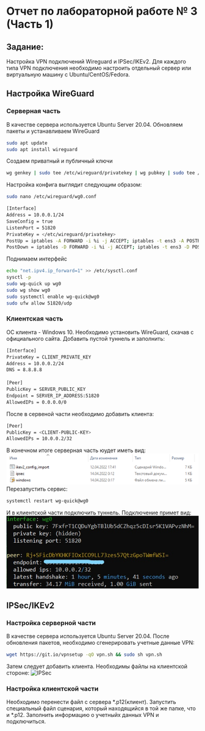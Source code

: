 # Отчет по лабораторной работе № 3 (Часть 1)
## Задание:
Настройка VPN подключений Wireguard и IPSec/IKEv2.
Для каждого типа VPN подключения необходимо настроить отдельный сервер или виртуальную 
машину с Ubuntu/CentOS/Fedora.
## Настройка WireGuard
### Серверная часть
В качестве сервера используется Ubuntu Server 20.04.
Обновляем пакеты и устанавливаем WireGuard
```sh
sudo apt update
sudo apt install wireguard
```
Создаем приватный и публичный ключи
```sh
wg genkey | sudo tee /etc/wireguard/privatekey | wg pubkey | sudo tee /etc/wireguard/publickey
```
Настройка конфига выглядит следующим образом:
```sh
sudo nano /etc/wireguard/wg0.conf
```
```sh
[Interface]
Address = 10.0.0.1/24
SaveConfig = true
ListenPort = 51820
PrivateKey = </etc/wireguard/privatekey>
PostUp = iptables -A FORWARD -i %i -j ACCEPT; iptables -t ens3 -A POSTROUTING -o ens3 -j MASQUERADE
PostDown = iptables -D FORWARD -i %i -j ACCEPT; iptables -t ens3 -D POSTROUTING -o ens3 -j MASQUERADE
```
Поднимаем интерфейс
```sh
echo "net.ipv4.ip_forward=1" >> /etc/sysctl.conf
sysctl -p
sudo wg-quick up wg0
sudo wg show wg0
sudo systemctl enable wg-quick@wg0
sudo ufw allow 51820/udp
```
### Клиентская часть
ОС клиента - Windows 10. Необходимо установить WireGuard, скачав с официального сайта.
Добавить пустой туннель и заполнить:
```sh
[Interface]
PrivateKey = CLIENT_PRIVATE_KEY
Address = 10.0.0.2/24
DNS = 8.8.8.8

[Peer]
PublicKey = SERVER_PUBLIC_KEY
Endpoint = SERVER_IP_ADDRESS:51820
AllowedIPs = 0.0.0.0/0
```
После в сервеной части необходимо добавить клиента:
```sh
[Peer]
PublicKey = <СLIENT-PUBLIC-KEY>
AllowedIPs = 10.0.0.2/32
```
В конечном итоге серверная часть юудет иметь вид:
![Файл wg0.conf](https://github.com/Druzhocheck/Cybersecurity/blob/main/3%D1%8C%D1%8F%20%D0%BB%D0%B0%D0%B1%D0%BE%D1%80%D0%B0%D1%82%D0%BE%D1%80%D0%BD%D0%B0%D1%8F%20%D1%80%D0%B0%D0%B1%D0%BE%D1%82%D0%B0%20(2%20%D1%81%D0%B5%D0%BC%D0%B5%D1%81%D1%82%D1%80)/Pugachev/img/ipsec.png)
Перезапустить сервис:
```sh
systemctl restart wg-quick@wg0
```
И в клиентской части подключить туннель.
Подключение примет вид:
![Подключение](https://github.com/Druzhocheck/Cybersecurity/blob/main/3%D1%8C%D1%8F%20%D0%BB%D0%B0%D0%B1%D0%BE%D1%80%D0%B0%D1%82%D0%BE%D1%80%D0%BD%D0%B0%D1%8F%20%D1%80%D0%B0%D0%B1%D0%BE%D1%82%D0%B0%20(2%20%D1%81%D0%B5%D0%BC%D0%B5%D1%81%D1%82%D1%80)/Pugachev/img/connect.jpg)
## IPSec/IKEv2
### Настройка серверной части
В качестве сервера используется Ubuntu Server 20.04.
После обновления пакетов, необходимо сгенерировать учетные данные VPN:
```sh
wget https://git.io/vpnsetup -qO vpn.sh && sudo sh vpn.sh
```
Затем следует добавить клиента.
Необходимы файлы на клиентской стороне:
![IPSec](https://github.com/Druzhocheck/Cybersecurity/tree/main/3%D1%8C%D1%8F%20%D0%BB%D0%B0%D0%B1%D0%BE%D1%80%D0%B0%D1%82%D0%BE%D1%80%D0%BD%D0%B0%D1%8F%20%D1%80%D0%B0%D0%B1%D0%BE%D1%82%D0%B0%20(2%20%D1%81%D0%B5%D0%BC%D0%B5%D1%81%D1%82%D1%80)/Pugachev/img/ipsec.png)
### Настройка клиентской части
Необходимо перенести файл с сервера *.p12(клиент). Запустить специальный файл сценария, который находящийся в той же папке, что и *.p12. Заполнить информацию о учетныйх данных VPN и подключиться.
